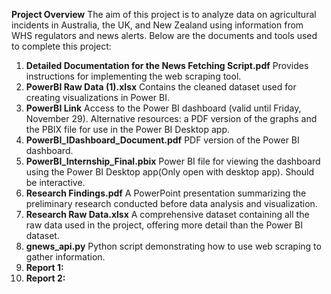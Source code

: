 **Project Overview**
The aim of this project is to analyze data on agricultural incidents in Australia, the UK, and New Zealand using information from WHS regulators and news alerts. Below are the documents and tools used to complete this project:

1. **Detailed Documentation for the News Fetching Script.pdf**
   Provides instructions for implementing the web scraping tool.
2. **PowerBI Raw Data (1).xlsx**
   Contains the cleaned dataset used for creating visualizations in Power BI.
3. **PowerBI Link**
   Access to the Power BI dashboard (valid until Friday, November 29).
   Alternative resources: a PDF version of the graphs and the PBIX file for use in the Power BI Desktop app.
4. **PowerBI_IDashboard_Document.pdf**
   PDF version of the Power BI dashboard.
6. **PowerBI_Internship_Final.pbix**
   Power BI file for viewing the dashboard using the Power BI Desktop app(Only open with desktop app). Should be interactive.
7. **Research Findings.pdf**
    A PowerPoint presentation summarizing the preliminary research conducted before data analysis and visualization.
8. **Research Raw Data.xlsx**
   A comprehensive dataset containing all the raw data used in the project, offering more detail than the Power BI dataset.
9. **gnews_api.py**
   Python script demonstrating how to use web scraping to gather information.
10. **Report 1:**
11. **Report 2:**
